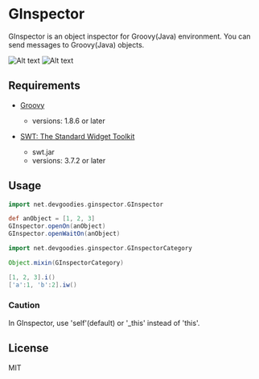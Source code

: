 GInspector
==========

GInspector is an object inspector for Groovy(Java) environment.
You can send messages to Groovy(Java) objects.

![Alt text](https://raw.github.com/kaminami/GInspector/master/screenshot01.png)
![Alt text](https://raw.github.com/kaminami/GInspector/master/screenshot02.png)

## Requirements

* [Groovy](http://groovy.codehaus.org/)
  - versions: 1.8.6 or later

* [SWT: The Standard Widget Toolkit](http://www.eclipse.org/swt/)
  - swt.jar
  - versions: 3.7.2 or later

## Usage
```groovy
import net.devgoodies.ginspector.GInspector

def anObject = [1, 2, 3]
GInspector.openOn(anObject)
GInspector.openWaitOn(anObject)
```

```groovy
import net.devgoodies.ginspector.GInspectorCategory

Object.mixin(GInspectorCategory)

[1, 2, 3].i()
['a':1, 'b':2].iw()
```

### Caution
In GInspector, use 'self'(default) or '_this' instead of 'this'.



## License
MIT
